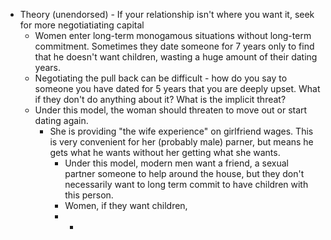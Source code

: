 - Theory (unendorsed) - If your relationship isn't where you want it, seek for more negotiatiating capital
	- Women enter long-term monogamous situations without long-term commitment. Sometimes they date someone for 7 years only to find that he doesn't want children, wasting a huge amount of their dating years.
	- Negotiating the pull back can be difficult - how do you say to someone you have dated for 5 years that you are deeply upset. What if they don't do anything about it? What is the implicit threat?
	- Under this model, the woman should threaten to move out or start dating again.
		- She is providing "the wife experience" on girlfriend wages. This is very convenient for her (probably male) parner, but means he gets what he wants without her getting what she wants.
			- Under this model, modern men want a friend, a sexual partner someone to help around the house, but they don't necessarily want to long term commit to have children with this person.
			- Women, if they want children,
			-
				-